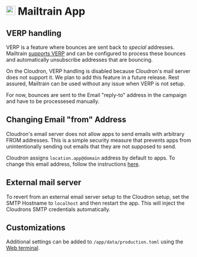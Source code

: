 # <img src="/img/mailtrain-logo.png" width="25px"> Mailtrain App

## VERP handling

VERP is a feature where bounces are sent back to _special_ addresses.
Mailtrain [supports VERP](https://github.com/Mailtrain-org/mailtrain#5-set-up-verp)
and can be configured to process these bounces and automatically unsubscribe
addresses that are bouncing.

On the Cloudron, VERP handling is disabled because Cloudron's mail server
does not support it. We plan to add this feature in a future release. Rest
assured, Mailtrain can be used without any issue when VERP is not setup.

For now, bounces are sent to the Email "reply-to" address in the campaign
and have to be processesed manually.

## Changing Email "from" Address

Cloudron's email server does not allow apps to send emails with arbitrary
FROM addresses. This is a simple security measure that prevents apps from
unintentionally sending out emails that they are not supposed to send.

Cloudron assigns `location.app@domain` address by default to apps.
To change this email address, follow the instructions [here](/documentation/email/#changing-the-from-address-of-an-app).

## External mail server

To revert from an external email server setup to the Cloudron setup,
set the SMTP Hostname to `localhost` and then restart the app.
This will inject the Cloudrons SMTP credentials automatically.

## Customizations
 
Additional settings can be added to `/app/data/production.toml` using
the [Web terminal](/documentation/apps/#web-terminal).

